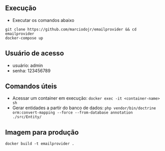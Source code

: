 ## Execução

- Executar os comandos abaixo
```
git clone https://github.com/marciodojr/emailprovider && cd emailprovider
docker-compose up
```

## Usuário de acesso
- usuário: admin
- senha: 123456789

## Comandos úteis
- Acessar um container em execução: `docker exec -it <container-name> sh`
- Gerar entidades a partir do banco de dados: `php vendor/bin/doctrine orm:convert-mapping --force --from-database annotation ./src/Entity/`

## Imagem para produção
```
docker build -t emailprovider .
```
